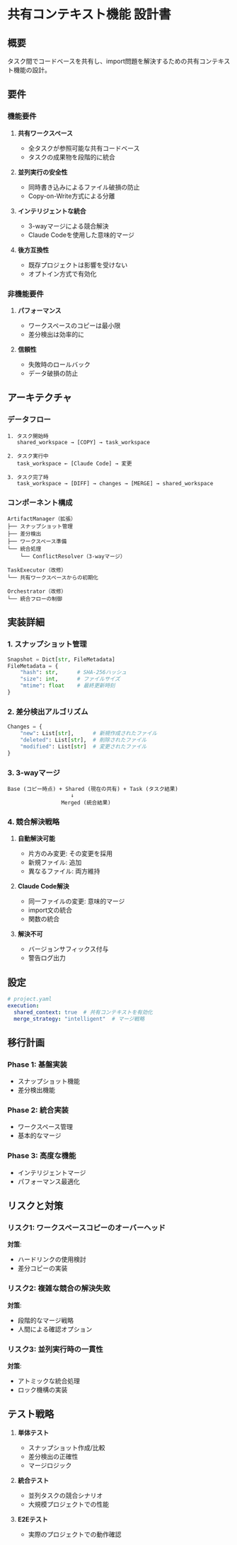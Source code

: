 # 共有コンテキスト機能 設計書

## 概要

タスク間でコードベースを共有し、import問題を解決するための共有コンテキスト機能の設計。

## 要件

### 機能要件

1. **共有ワークスペース**
   - 全タスクが参照可能な共有コードベース
   - タスクの成果物を段階的に統合

2. **並列実行の安全性**
   - 同時書き込みによるファイル破損の防止
   - Copy-on-Write方式による分離

3. **インテリジェントな統合**
   - 3-wayマージによる競合解決
   - Claude Codeを使用した意味的マージ

4. **後方互換性**
   - 既存プロジェクトは影響を受けない
   - オプトイン方式で有効化

### 非機能要件

1. **パフォーマンス**
   - ワークスペースのコピーは最小限
   - 差分検出は効率的に

2. **信頼性**
   - 失敗時のロールバック
   - データ破損の防止

## アーキテクチャ

### データフロー

```
1. タスク開始時
   shared_workspace → [COPY] → task_workspace
   
2. タスク実行中
   task_workspace ← [Claude Code] → 変更
   
3. タスク完了時
   task_workspace → [DIFF] → changes → [MERGE] → shared_workspace
```

### コンポーネント構成

```
ArtifactManager（拡張）
├── スナップショット管理
├── 差分検出
├── ワークスペース準備
└── 統合処理
    └── ConflictResolver（3-wayマージ）

TaskExecutor（改修）
└── 共有ワークスペースからの初期化

Orchestrator（改修）
└── 統合フローの制御
```

## 実装詳細

### 1. スナップショット管理

```python
Snapshot = Dict[str, FileMetadata]
FileMetadata = {
    "hash": str,      # SHA-256ハッシュ
    "size": int,      # ファイルサイズ
    "mtime": float    # 最終更新時刻
}
```

### 2. 差分検出アルゴリズム

```python
Changes = {
    "new": List[str],      # 新規作成されたファイル
    "deleted": List[str],  # 削除されたファイル
    "modified": List[str]  # 変更されたファイル
}
```

### 3. 3-wayマージ

```
Base (コピー時点) + Shared (現在の共有) + Task (タスク結果)
                    ↓
                 Merged (統合結果)
```

### 4. 競合解決戦略

1. **自動解決可能**
   - 片方のみ変更: その変更を採用
   - 新規ファイル: 追加
   - 異なるファイル: 両方維持

2. **Claude Code解決**
   - 同一ファイルの変更: 意味的マージ
   - import文の統合
   - 関数の統合

3. **解決不可**
   - バージョンサフィックス付与
   - 警告ログ出力

## 設定

```yaml
# project.yaml
execution:
  shared_context: true  # 共有コンテキストを有効化
  merge_strategy: "intelligent"  # マージ戦略
```

## 移行計画

### Phase 1: 基盤実装
- スナップショット機能
- 差分検出機能

### Phase 2: 統合実装
- ワークスペース管理
- 基本的なマージ

### Phase 3: 高度な機能
- インテリジェントマージ
- パフォーマンス最適化

## リスクと対策

### リスク1: ワークスペースコピーのオーバーヘッド
**対策**: 
- ハードリンクの使用検討
- 差分コピーの実装

### リスク2: 複雑な競合の解決失敗
**対策**:
- 段階的なマージ戦略
- 人間による確認オプション

### リスク3: 並列実行時の一貫性
**対策**:
- アトミックな統合処理
- ロック機構の実装

## テスト戦略

1. **単体テスト**
   - スナップショット作成/比較
   - 差分検出の正確性
   - マージロジック

2. **統合テスト**
   - 並列タスクの競合シナリオ
   - 大規模プロジェクトでの性能

3. **E2Eテスト**
   - 実際のプロジェクトでの動作確認